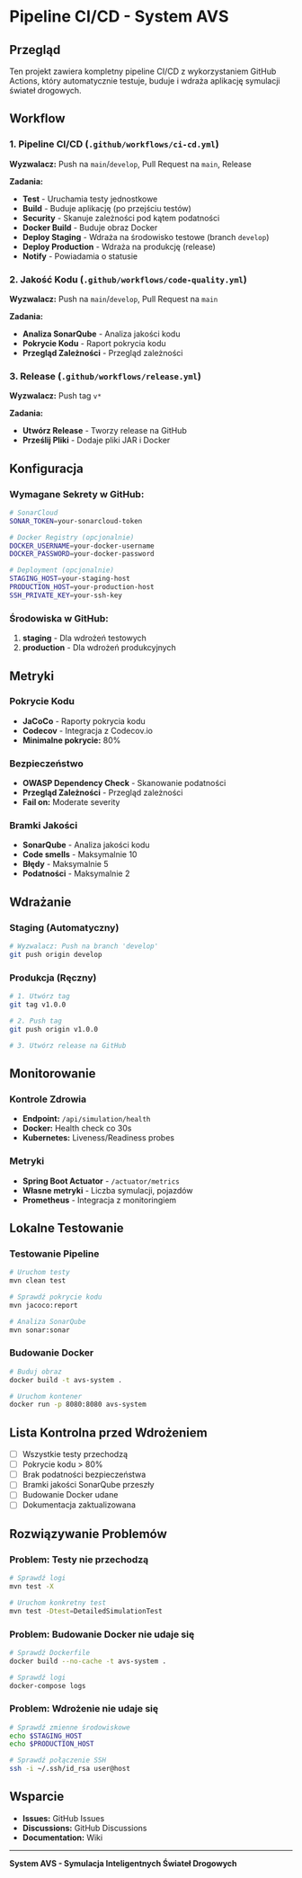 # Pipeline CI/CD - System AVS

## Przegląd

Ten projekt zawiera kompletny pipeline CI/CD z wykorzystaniem GitHub Actions, który automatycznie testuje, buduje i wdraża aplikację symulacji świateł drogowych.

## Workflow

### 1. **Pipeline CI/CD** (`.github/workflows/ci-cd.yml`)

**Wyzwalacz:** Push na `main`/`develop`, Pull Request na `main`, Release

**Zadania:**
- **Test** - Uruchamia testy jednostkowe
- **Build** - Buduje aplikację (po przejściu testów)
- **Security** - Skanuje zależności pod kątem podatności
- **Docker Build** - Buduje obraz Docker
- **Deploy Staging** - Wdraża na środowisko testowe (branch `develop`)
- **Deploy Production** - Wdraża na produkcję (release)
- **Notify** - Powiadamia o statusie

### 2. **Jakość Kodu** (`.github/workflows/code-quality.yml`)

**Wyzwalacz:** Push na `main`/`develop`, Pull Request na `main`

**Zadania:**
- **Analiza SonarQube** - Analiza jakości kodu
- **Pokrycie Kodu** - Raport pokrycia kodu
- **Przegląd Zależności** - Przegląd zależności

### 3. **Release** (`.github/workflows/release.yml`)

**Wyzwalacz:** Push tag `v*`

**Zadania:**
- **Utwórz Release** - Tworzy release na GitHub
- **Prześlij Pliki** - Dodaje pliki JAR i Docker

## Konfiguracja

### Wymagane Sekrety w GitHub:

```bash
# SonarCloud
SONAR_TOKEN=your-sonarcloud-token

# Docker Registry (opcjonalnie)
DOCKER_USERNAME=your-docker-username
DOCKER_PASSWORD=your-docker-password

# Deployment (opcjonalnie)
STAGING_HOST=your-staging-host
PRODUCTION_HOST=your-production-host
SSH_PRIVATE_KEY=your-ssh-key
```

### Środowiska w GitHub:

1. **staging** - Dla wdrożeń testowych
2. **production** - Dla wdrożeń produkcyjnych

## Metryki

### Pokrycie Kodu
- **JaCoCo** - Raporty pokrycia kodu
- **Codecov** - Integracja z Codecov.io
- **Minimalne pokrycie:** 80%

### Bezpieczeństwo
- **OWASP Dependency Check** - Skanowanie podatności
- **Przegląd Zależności** - Przegląd zależności
- **Fail on:** Moderate severity

### Bramki Jakości
- **SonarQube** - Analiza jakości kodu
- **Code smells** - Maksymalnie 10
- **Błędy** - Maksymalnie 5
- **Podatności** - Maksymalnie 2

## Wdrażanie

### Staging (Automatyczny)
```bash
# Wyzwalacz: Push na branch 'develop'
git push origin develop
```

### Produkcja (Ręczny)
```bash
# 1. Utwórz tag
git tag v1.0.0

# 2. Push tag
git push origin v1.0.0

# 3. Utwórz release na GitHub
```

## Monitorowanie

### Kontrole Zdrowia
- **Endpoint:** `/api/simulation/health`
- **Docker:** Health check co 30s
- **Kubernetes:** Liveness/Readiness probes

### Metryki
- **Spring Boot Actuator** - `/actuator/metrics`
- **Własne metryki** - Liczba symulacji, pojazdów
- **Prometheus** - Integracja z monitoringiem

## Lokalne Testowanie

### Testowanie Pipeline
```bash
# Uruchom testy
mvn clean test

# Sprawdź pokrycie kodu
mvn jacoco:report

# Analiza SonarQube
mvn sonar:sonar
```

### Budowanie Docker
```bash
# Buduj obraz
docker build -t avs-system .

# Uruchom kontener
docker run -p 8080:8080 avs-system
```

## Lista Kontrolna przed Wdrożeniem

- [ ] Wszystkie testy przechodzą
- [ ] Pokrycie kodu > 80%
- [ ] Brak podatności bezpieczeństwa
- [ ] Bramki jakości SonarQube przeszły
- [ ] Budowanie Docker udane
- [ ] Dokumentacja zaktualizowana

## Rozwiązywanie Problemów

### Problem: Testy nie przechodzą
```bash
# Sprawdź logi
mvn test -X

# Uruchom konkretny test
mvn test -Dtest=DetailedSimulationTest
```

### Problem: Budowanie Docker nie udaje się
```bash
# Sprawdź Dockerfile
docker build --no-cache -t avs-system .

# Sprawdź logi
docker-compose logs
```

### Problem: Wdrożenie nie udaje się
```bash
# Sprawdź zmienne środowiskowe
echo $STAGING_HOST
echo $PRODUCTION_HOST

# Sprawdź połączenie SSH
ssh -i ~/.ssh/id_rsa user@host
```

## Wsparcie

- **Issues:** GitHub Issues
- **Discussions:** GitHub Discussions
- **Documentation:** Wiki

---

**System AVS - Symulacja Inteligentnych Świateł Drogowych** 